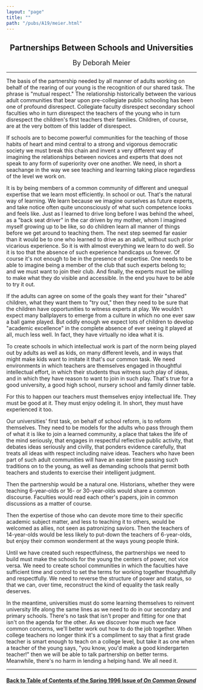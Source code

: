 ```yaml
---
layout: "page"
title: ""
path: "/pubs/A19/meier.html"
---
```

<main>
<center><h2>
Partnerships Between Schools and Universities</h2>
<font size="+1">By Deborah Meier</font>
</center><hr/>
The basis of the partnership needed by all manner of adults working on
behalf of the rearing of our young is the recognition of our shared task.
The phrase is "mutual respect."  The relationship historically between the
various adult communities that bear upon pre-collegiate public schooling
has been one of profound disrespect.  Collegiate faculty disrespect
secondary school faculties who in turn disrespect the teachers of the
young who in turn disrespect the children's first teachers their families.
Children, of course, are at the very bottom of this ladder of disrespect.
<p>
If schools are to become powerful communities for the teaching of those
habits of heart and mind central to a strong and vigorous democratic
society we must break this chain and invent a very different way of
imagining the relationships between novices and experts that does not
speak to any form of superiority over one another.  We need, in short a
seachange in the way we see teaching and learning taking place regardless
of the level we work on.
</p><p>
It is by being members of a common community of different and unequal
expertise that we learn most efficiently.  In school or out.  That's the
natural way of learning.  We learn because we imagine ourselves as future
experts, and take notice often quite unconsciously of what such competence
looks and feels like.  Just as I learned to drive long before I was behind
the wheel, as a "back seat driver" in the car driven by my mother, whom I
imagined myself growing up to be like, so do children learn all manner of
things before we get around to teaching them.  The next step seemed far
easier than it would be to one who learned to drive as an adult, without
such prior vicarious experience.  So it is with almost everything we learn
to do well.  So it is too that the absence of such experience handicaps us
forever.  Of course it's not enough to be in the presence of expertise.
One needs to be able to imagine being a member of the club that such
experts belong to; and we must want to join their club.  And finally, the
experts must be willing to make what they do visible and accessible.  In
the end you have to be able to try it out.
</p><p>
If the adults can agree on some of the goals they want for their "shared"
children, what they want them to "try out," then they need  to be sure
that the children have opportunities to witness experts at play.  We
wouldn't expect many ballplayers to emerge from a culture in which no one
ever saw a ball game played.  But oddly enough we expect lots of children
to develop "academic excellence" in the complete absence of ever seeing it
played at all, much less well.  In fact, they have virtually no idea what
it is.
</p><p>
To create schools in which intellectual work is part of the norm being
played out by adults as well as kids, on many different levels, and in
ways that might make kids want to imitate it that's our common task.  We
need environments in which teachers are themselves engaged in thoughtful
intellectual effort, in which their students thus witness such play of
ideas, and in which they have reason to want to join in such play.
That's true for a good university, a good high school, nursery school and
family dinner table.
</p><p>
For this to happen our teachers must themselves enjoy intellectual life.
They must be good at it.  They must enjoy odeling it. In short, they must
have experienced it too.
</p><p>
Our universities' first task, on behalf of school reform, is to reform
themselves.  They need to be models for the adults who pass through them
of what it is like to join a learned community, a place that takes the
life of the mind seriously, that engages in respectful reflective public
activity, that debates ideas seriously and civilly, that ponders evidence
carefully, that treats all ideas with respect including naive ideas.
Teachers who have been part of such adult communities will have an easier
time passing such traditions on to the young, as well as demanding schools
that permit both teachers and students  to exercise their intelligent
judgment.
</p><p>
Then the partnership would be a natural one.  Historians, whether they
were teaching 6-year-olds or 16- or 30-year-olds would share a common
discourse.  Faculties would read each other's papers, join in common
discussions as a matter of course.
</p><p>
Then the expertise of those who can devote more time to their specific
academic subject matter, and less to teaching it to others, would be
welcomed as allies, not seen as patronizing saviors.  Then the teachers of
14-year-olds would be less likely to put-down the teachers of 6-year-olds,
but enjoy their common wonderment at the ways young people think.
</p><p>
Until we have created such respectfulness, the partnerships we need to
build must make the schools for the young the centers of power, not vice
versa.  We need to create school communities in which the faculties have
sufficient time and control to set the terms for working together
thoughtfully and respectfully.  We need to reverse the structure of power
and status, so that we can, over time, reconstruct the kind of equality
the task really deserves.
</p><p>
In the meantime, universities must do some learning themselves to reinvent
university life along the same lines as we need to do in our secondary and
primary schools.  There's no task that isn't proper and fitting for one
that isn't on the agenda for the other.  As we discover how much we face
common concerns, we'll better work out how to do the job together.  When
college teachers no longer think it's a compliment to say that a first
grade teacher is smart enough to teach on a college level, but take it as
one when a teacher of the young says, "you know, you'd make a good
kindergarten teacher!" then we will be able to talk partnership on better
terms. Meanwhile, there's no harm in lending a helping hand.  We all need
it.
</p><hr/>
<h4><a href="/pubs/A19/">Back to
Table of Contents of the Spring  1996 Issue of <i>On Common
Ground</i></a>
</h4>
</main>
